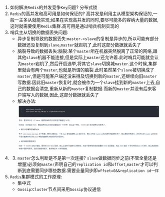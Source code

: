 1. 如何解决`Redis`的并发竞争`Key`问题?
   分布式锁
2. `Redis`的高并发和高可用是如何保证的?
   高并发是利用主从模型架构保证的,一般一主多从就能实现;如果在实现高并发的同时,要尽可能多的容纳大量的数据,这时就需要使用`Redis`集群.高可用是通过哨兵机制实现的
3. 哨兵主从切换的数据丢失问题:
   * 异步复制导致的数据丢失:`master->slave`的复制是异步的,所以可能有部分数据还没复制到`slave`,`master`就宕机了,此时这部分数据就丢失了
   * 脑裂导致的数据丢失:脑裂:某个`master`所在机器突然脱离了正常的网络,跟其他`slave`机器不能连接,但是实际上`master`还允许着.此时哨兵可能就会认为`master`宕机了,然后开启选举,将其它`slave`切换城`master`.这个时候,集群里就会有两个`master`,也就是所谓的脑裂.此时虽然某个`slave`被切换成了`master`,但是可能客户端还没来得及切换到新的`master`,还继续向旧`master`写数据.因此旧`master`恢复时,就会被作为一个`slave`挂到新的`master`上去,自己的数据会清空,重新从新的`master`复制数据.而新的`master`并没有后来客户端写入的数据,因此,这部分数据就丢失了
   * 解决办法:
   ![](../markdown图像集/2025-03-23-10-43-19.png) 
4. 3. `master`怎么判断是不是第一次连接?
   `slave`做数据同步之前(不管全量还是增量)必须向`master`声明自己的`replication id`和`offset`,`master`才可以判断到底需要同步哪些数据.需要全量同步即`offset=0&&replication id一样`
5. `Redis`集群模式的工作原理:
   * 集中式
   * `Gossip`:`Cluster`节点间采用`Gossip`协议通信